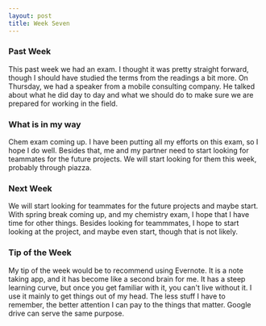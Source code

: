 ```yaml
---
layout: post
title: Week Seven
---
```


### Past Week
This past week we had an exam. I thought it was pretty straight forward, though I should have studied the terms from the readings a bit more. On Thursday, we had a speaker from a mobile consulting company. He talked about what he did day to day and what we should do to make sure we are prepared for working in the field. 

### What is in my way
Chem exam coming up. I have been putting all my efforts on this exam, so I hope I do well. Besides that, me and my partner need to start looking for teammates for the future projects. We will start looking for them this week, probably through piazza. 

### Next Week
We will start looking for teammates for the future projects and maybe start. With spring break coming up, and my chemistry exam, I hope that I have time for other things. Besides looking for teammmates, I hope to start looking at the project, and maybe even start, though that is not likely. 

### Tip of the Week
My tip of the week would be to recommend using Evernote. It is a note taking app, and it has become like a second brain for me. It has a steep learning curve, but once you get familiar with it, you can't live without it. I use it mainly to get things out of my head. The less stuff I have to remember, the better attention I can pay to the things that matter. Google drive can serve the same purpose.
